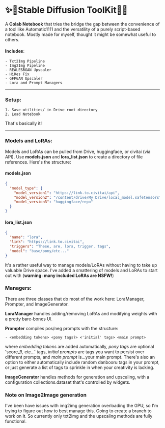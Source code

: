 # ✨🔮Stable Diffusion ToolKit🔮✨


A **Colab Notebook** that tries the bridge the gap between the convenience of a tool like Automatic1111 and the versatility of a purely script-based notebook. Mostly made for myself, thought it might be somewhat useful to others.

#### Includes:
	- Txt2Img Pipeline
	- Img2Img Pipeline 
	- REALESRGAN Upscaler
	- HiRes Fix
	- GFPGAN Upscaler
	- Lora and Prompt Managers

---

### Setup:

	1. Save utilities/ in Drive root directory
	2. Load Notebook

That's basically it!

---

### Models and LoRAs:

Models and LoRAs can be pulled from Drive, huggingface, or civitai (via API). Use **models.json** and **lora_list.json** to create a directory of file references. Here's the structure:

#### models.json

```json
{
  "model_type": {
    "model_version1": "https://link.to.civitai/api",
    "model_version2": "/content/drive/My Drive/local_model.safetensors",
    "model_version3": "huggingface/repo"
  }
}
```

#### lora_list.json

```json
{
  "name": "lora",
  "link": "https://link.to.civitai",
  "triggers": "These, are, lora, trigger, tags",
  "model": "base/pony/etc..."
}
```
  
It's a rather useful way to manage models/LoRAs without having to take up valuable Drive space. I've added a smattering of models and LoRAs to start out with (**warning: many included LoRAs are NSFW!**)

### Managers:

There are three classes that do most of the work here: LoraManager, Prompter, and ImageGenerator. 

**LoraManager** handles adding/removing LoRAs and modifying weights with a pretty bare-bones UI.

**Prompter** compiles pos/neg prompts with the structure:

	- <embedding tokens> <pony tags?> <'initial' tags> <main prompt>

where *embedding tokens* are added automatically, *pony tags* are optional 'score_9, etc...' tags, *initial prompts* are tags you want to persist over different prompts, and *main prompt* is...your main prompt. There's also an option to either automatically include random danbooru tags in your prompt, or just generate a list of tags to sprinkle in when your creativity is lacking.

**ImageGenerator** handles methods for generation and upscaling, with a configuration collections.dataset that's controlled by widgets. 

### Note on Image2Image generation

I've been have issues with img2img generation overloading the GPU, so I'm trying to figure out how to best manage this. Going to create a branch to work on it. So currently only txt2img and the upscaling methods are fully functional.  




